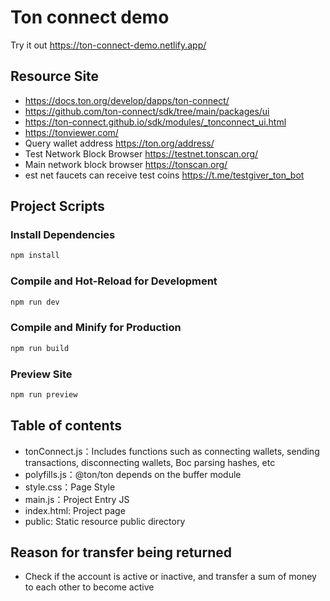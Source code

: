 # Ton connect demo
Try it out https://ton-connect-demo.netlify.app/

## Resource Site
- https://docs.ton.org/develop/dapps/ton-connect/
- https://github.com/ton-connect/sdk/tree/main/packages/ui
- https://ton-connect.github.io/sdk/modules/_tonconnect_ui.html
- https://tonviewer.com/
- Query wallet address https://ton.org/address/
- Test Network Block Browser https://testnet.tonscan.org/
- Main network block browser https://tonscan.org/
- est net faucets can receive test coins https://t.me/testgiver_ton_bot

## Project Scripts

### Install Dependencies

```sh
npm install
```

### Compile and Hot-Reload for Development

```sh
npm run dev
```

### Compile and Minify for Production

```sh
npm run build
```

### Preview Site

```sh
npm run preview
```

## Table of contents
- tonConnect.js：Includes functions such as connecting wallets, sending transactions, disconnecting wallets, Boc parsing hashes, etc
- polyfills.js：@ton/ton depends on the buffer module
- style.css：Page Style
- main.js：Project Entry JS
- index.html: Project page
- public: Static resource public directory

## Reason for transfer being returned
- Check if the account is active or inactive, and transfer a sum of money to each other to become active
